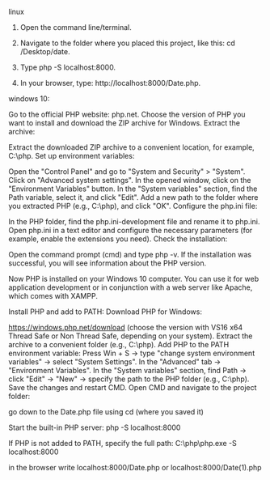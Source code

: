 linux
1. Open the command line/terminal.

2. Navigate to the folder where you placed this project, like this: cd /Desktop/date.

3. Type php -S localhost:8000.

4. In your browser, type: http://localhost:8000/Date.php.

windows 10:

Go to the official PHP website: php.net.
   Choose the version of PHP you want to install and download the ZIP archive for Windows.
Extract the archive:

   Extract the downloaded ZIP archive to a convenient location, for example, C:\php.
Set up environment variables:

   Open the "Control Panel" and go to "System and Security" > "System".
   Click on "Advanced system settings".
   In the opened window, click on the "Environment Variables" button.
   In the "System variables" section, find the Path variable, select it, and click "Edit".
   Add a new path to the folder where you extracted PHP (e.g., C:\php), and click "OK".
Configure the php.ini file:

   In the PHP folder, find the php.ini-development file and rename it to php.ini.
   Open php.ini in a text editor and configure the necessary parameters (for example, enable the extensions you need).
Check the installation:

   Open the command prompt (cmd) and type php -v. If the installation was successful, you will see information about the PHP version.

Now PHP is installed on your Windows 10 computer. You can use it for web application development or in conjunction with a web server like Apache, which comes with XAMPP.

Install PHP and add to PATH:
Download PHP for Windows:  

   https://windows.php.net/download (choose the version with VS16 x64 Thread Safe or Non Thread Safe, depending on your system).
Extract the archive to a convenient folder (e.g., C:\php).
Add PHP to the PATH environment variable:
Press Win + S → type "change system environment variables" → select "System Settings".
In the "Advanced" tab → "Environment Variables".
In the "System variables" section, find Path → click "Edit" → "New" → specify the path to the PHP folder (e.g., C:\php).
Save the changes and restart CMD.
Open CMD and navigate to the project folder:

go down to the Date.php file using cd 
(where you saved it)

Start the built-in PHP server:
php -S localhost:8000


   If PHP is not added to PATH, specify the full path:
C:\php\php.exe -S localhost:8000

in the browser write localhost:8000/Date.php
or localhost:8000/Date(1).php
